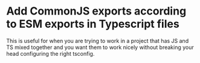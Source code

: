 # Add CommonJS exports according to ESM exports in Typescript files
This is useful for when you are trying to work in a project that has JS and TS mixed together and you want them to work nicely without breaking your head configuring the right tsconfig.
